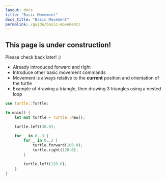 ```yaml
---
layout: docs
title: "Basic Movement"
docs_title: "Basic Movement"
permalink: /guide/basic-movement/
---
```


## This page is under construction!

Please check back later! :)

- Already introduced forward and right
- Introduce other basic movement commands
- Movement is always relative to the **current** position and orientation of the turtle
- Example of drawing a triangle, then drawing 3 triangles using a nested loop

```rust
use turtle::Turtle;

fn main() {
    let mut turtle = Turtle::new();

    turtle.left(30.0);

    for _ in 0..3 {
        for _ in 0..3 {
            turtle.forward(100.0);
            turtle.right(120.0);
        }

        turtle.left(120.0);
    }
}
```
